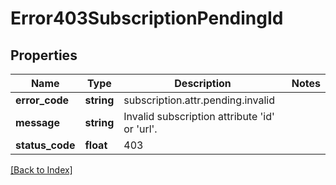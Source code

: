 # Error403SubscriptionPendingId

## Properties

Name | Type | Description | Notes
------------ | ------------- | ------------- | -------------
**error_code** | **string** | subscription.attr.pending.invalid |
**message** | **string** | Invalid subscription attribute &#39;id&#39; or &#39;url&#39;. |
**status_code** | **float** | 403 |

[[Back to Index]](../index.md)
